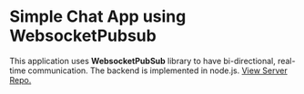 # Simple Chat App using WebsocketPubsub

This application uses **WebsocketPubSub** library to have bi-directional, real-time communication. The backend is implemented in node.js. [View Server Repo.](https://github.com/htshah/websocket-node-server)
